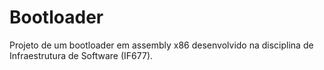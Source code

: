 # Bootloader
Projeto de um bootloader em assembly x86 desenvolvido na disciplina de Infraestrutura de Software (IF677).
